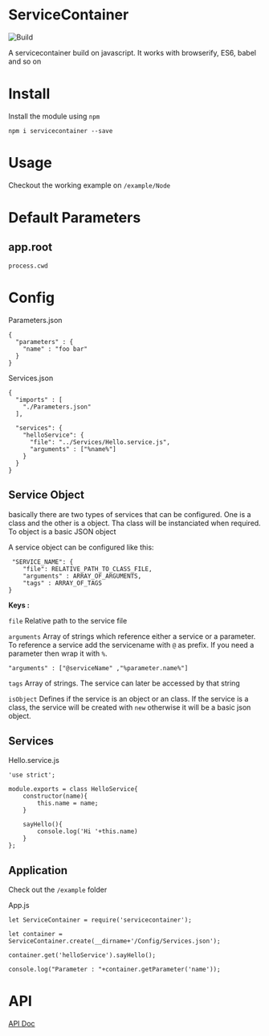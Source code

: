# ServiceContainer

![Build](https://circleci.com/gh/faebeee/servicecontainer/tree/master.svg?style=svg&circle-token=50472bb3d7dbbb77fd1138181c19d6ed84d87dfd)

A servicecontainer build on javascript. It works with browserify, ES6, babel and so on

# Install 
Install the module using `npm`

  `npm i servicecontainer --save`

# Usage

Checkout the working example on `/example/Node`

# Default Parameters

## app.root
    process.cwd

# Config

Parameters.json

    {
      "parameters" : {
        "name" : "foo bar"
      }
    }

Services.json

    {
      "imports" : [
        "./Parameters.json"
      ],
    
      "services": {
        "helloService": {
          "file": "../Services/Hello.service.js",
          "arguments" : ["%name%"]
        }
      }
    }
    
## Service Object

basically there are two types of services that can be configured. One is a class
and the other is a object. Tha class will be instanciated when required. To object
is a basic JSON object

A service object can be configured like this:

     "SERVICE_NAME": {
        "file": RELATIVE_PATH_TO_CLASS_FILE,
        "arguments" : ARRAY_OF_ARGUMENTS,
        "tags" : ARRAY_OF_TAGS
    }


**Keys :** 

`file` Relative path to the service file

`arguments` Array of strings which reference either a service or a parameter.
To reference a service add the servicename with `@` as prefix. If you need a parameter then wrap it with `%`.

    "arguments" : ["@serviceName" ,"%parameter.name%"]


`tags` Array of strings. The service can later be accessed by that string

`isObject` Defines if the service is an object or an class. If the service is a class, the service will be created with 
`new` otherwise it will be a basic json object.

    
    
    
    
## Services

Hello.service.js

    'use strict';
    
    module.exports = class HelloService{
        constructor(name){
            this.name = name;
        }
    
        sayHello(){
            console.log('Hi '+this.name)
        }
    };
    
## Application

Check out the `/example` folder
 
App.js
 
    let ServiceContainer = require('servicecontainer');
    
    let container = ServiceContainer.create(__dirname+'/Config/Services.json');
    
    container.get('helloService').sayHello();
    
    console.log("Parameter : "+container.getParameter('name'));
    
# API

[API Doc](docs/index.html)